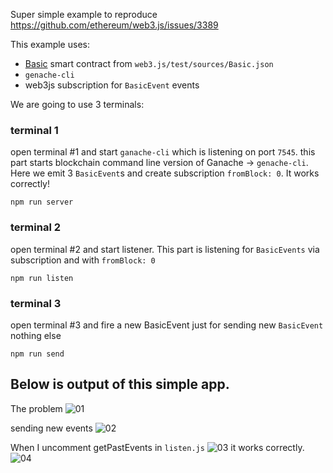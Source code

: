 Super simple example to reproduce https://github.com/ethereum/web3.js/issues/3389

This example uses:
- [Basic](https://github.com/ethereum/web3.js/blob/b7cdb9a7ac4d19bf583790dc7999f396686e5d12/test/sources/Basic.json) smart contract from `web3.js/test/sources/Basic.json`
- `genache-cli` 
- web3js subscription for `BasicEvent` events


We are going to use 3 terminals:

### terminal 1 
open terminal #1 and start `ganache-cli` which is listening on port `7545`. 
this part starts blockchain command line version of Ganache -> `genache-cli`. Here we emit 3 `BasicEvent`s and create subscription `fromBlock: 0`. It works correctly!

```
npm run server
```

### terminal 2 
open terminal #2 and start listener.
This part is listening for `BasicEvents` via subscription and with `fromBlock: 0`
```
npm run listen
```


### terminal 3
open terminal #3 and fire a new BasicEvent
just for sending new `BasicEvent` nothing else
```
npm run send
```


## Below is output of this simple app.
The problem
![01](https://user-images.githubusercontent.com/5232606/75345779-4f2de280-5895-11ea-81c4-ee594d507f86.png)

sending new events
![02](https://user-images.githubusercontent.com/5232606/75345788-51903c80-5895-11ea-9bf5-1b690cf061e6.png)


When I uncomment getPastEvents in `listen.js`
![03](https://user-images.githubusercontent.com/5232606/75345793-53f29680-5895-11ea-9e85-01f768c7b616.png)
 it works correctly.
![04](https://user-images.githubusercontent.com/5232606/75345796-55bc5a00-5895-11ea-9c39-5aaf7db6b23d.png)


